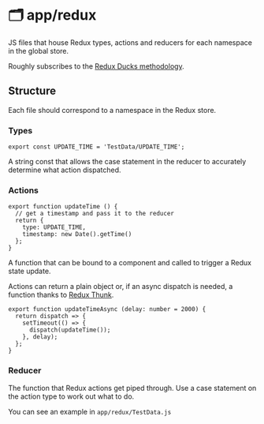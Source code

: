 # 🗂 app/redux

JS files that house Redux types, actions and reducers for each namespace in the global store.

Roughly subscribes to the [Redux Ducks methodology](https://github.com/erikras/ducks-modular-redux).

## Structure

Each file should correspond to a namespace in the Redux store.

### Types

```
export const UPDATE_TIME = 'TestData/UPDATE_TIME';
```

A string const that allows the case statement in the reducer to accurately determine what action dispatched.

### Actions

```
export function updateTime () {
  // get a timestamp and pass it to the reducer
  return {
    type: UPDATE_TIME,
    timestamp: new Date().getTime()
  };
}
```

A function that can be bound to a component and called to trigger a Redux state update.

Actions can return a plain object or, if an async dispatch is needed, a function thanks to [Redux Thunk](https://github.com/gaearon/redux-thunk).

```
export function updateTimeAsync (delay: number = 2000) {
  return dispatch => {
    setTimeout(() => {
      dispatch(updateTime());
    }, delay);
  };
}
```

### Reducer
The function that Redux actions get piped through. Use a case statement on the action type to work out what to do.

You can see an example in `app/redux/TestData.js`